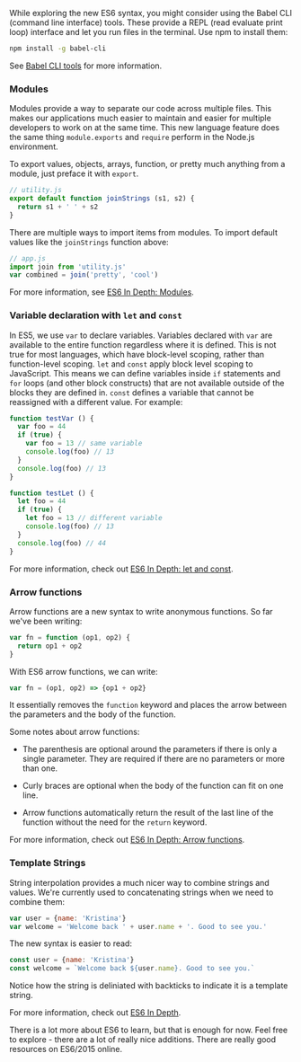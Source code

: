 While exploring the new ES6 syntax, you might consider using the Babel CLI (command line interface) tools. These provide a REPL (read evaluate print loop) interface and let you run files in the terminal. Use npm to install them:

```sh
npm install -g babel-cli
```

See [Babel CLI tools](https://babeljs.io/usage/cli/) for more information.


### Modules

Modules provide a way to separate our code across multiple files. This makes our applications much easier to maintain and easier for multiple developers to work on at the same time. This new language feature does the same thing `module.exports` and `require` perform in the Node.js environment.

To export values, objects, arrays, function, or pretty much anything from a module, just preface it with `export`.

```js
// utility.js
export default function joinStrings (s1, s2) {
  return s1 + ' ' + s2
}
```

There are multiple ways to import items from modules. To import default values like the `joinStrings` function above:

```js
// app.js
import join from 'utility.js'
var combined = join('pretty', 'cool')
```

For more information, see [ES6 In Depth: Modules](https://hacks.mozilla.org/2015/08/es6-in-depth-modules/).


### Variable declaration with `let` and `const`

In ES5, we use `var` to declare variables. Variables declared with `var` are available to the entire function regardless where it is defined. This is not true for most languages, which have block-level scoping, rather than function-level scoping. `let` and `const` apply block level scoping to JavaScript. This means we can define variables inside `if` statements and `for` loops (and other block constructs) that are not available outside of the blocks they are defined in. `const` defines a variable that cannot be reassigned with a different value. For example:

```js
function testVar () {
  var foo = 44
  if (true) {
    var foo = 13 // same variable
    console.log(foo) // 13
  }
  console.log(foo) // 13
}

function testLet () {
  let foo = 44
  if (true) {
    let foo = 13 // different variable
    console.log(foo) // 13
  }
  console.log(foo) // 44
}
```

For more information, check out [ES6 In Depth: let and const](https://hacks.mozilla.org/2015/07/es6-in-depth-let-and-const/).


### Arrow functions

Arrow functions are a new syntax to write anonymous functions. So far we've been writing:

```js
var fn = function (op1, op2) {
  return op1 + op2
}
```

With ES6 arrow functions, we can write:

```js
var fn = (op1, op2) => {op1 + op2}
```

It essentially removes the `function` keyword and places the arrow between the parameters and the body of the function.

Some notes about arrow functions: 

* The parenthesis are optional around the parameters if there is only a single parameter. They are required if there are no parameters or more than one.

* Curly braces are optional when the body of the function can fit on one line.

* Arrow functions automatically return the result of the last line of the function without the need for the `return` keyword.

For more information, check out [ES6 In Depth: Arrow functions](https://hacks.mozilla.org/2015/06/es6-in-depth-arrow-functions/).


### Template Strings

String interpolation provides a much nicer way to combine strings and values. We're currently used to concatenating strings when we need to combine them:

```js
var user = {name: 'Kristina'}
var welcome = 'Welcome back ' + user.name + '. Good to see you.'
```

The new syntax is easier to read:

```js
const user = {name: 'Kristina'}
const welcome = `Welcome back ${user.name}. Good to see you.`
```

Notice how the string is deliniated with backticks to indicate it is a template string.

For more information, check out [ES6 In Depth](https://hacks.mozilla.org/2015/05/es6-in-depth-template-strings-2/).

There is a lot more about ES6 to learn, but that is enough for now. Feel free to explore - there are a lot of really nice additions. There are really good resources on ES6/2015 online.

